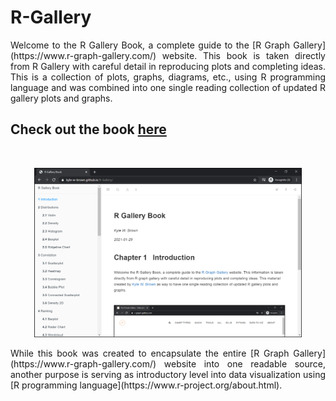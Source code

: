 # R-Gallery

<p align="justify"> 
Welcome to the R Gallery Book, a complete guide to the [R Graph Gallery](https://www.r-graph-gallery.com/) website. This book is taken directly from R Gallery with careful detail in reproducing plots and completing ideas. This is a collection of plots, graphs, diagrams, etc., using R programming language and was combined into one single reading collection of updated R gallery plots and graphs.  
</p>

## **Check out the book [here](https://kyle-w-brown.github.io/R-Gallery/)**

<br>

<p align="center"> 
<img src="images/rgallery.png" width="85%">
</p>

<p align="justify">
While this book was created to encapsulate the entire [R Graph Gallery](https://www.r-graph-gallery.com/) website into one readable source, another purpose is serving as introductory level into data visualization using [R programming language](https://www.r-project.org/about.html).
</p>
